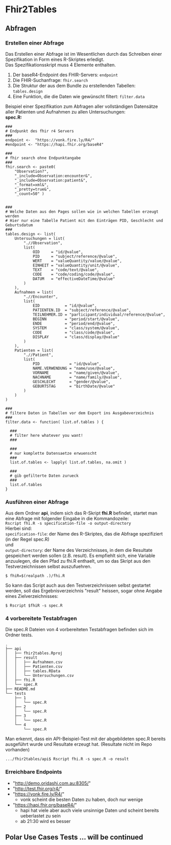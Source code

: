 # Fhir2Tables

## Abfragen
### Erstellen einer Abfrage
Das Erstellen einer Abfrage ist im Wesentlichen durch das Schreiben einer Spezifikation in Form eines R-Skriptes erledigt.  
Das Spezifikationsskript muss 4 Elemente enthalten.
1. Der baseR4-Endpoint des FHIR-Servers:
```endpoint```
2. Die FHIR-Suchanfrage:
```fhir.search```
3. Die Struktur der aus dem Bundle zu erstellenden Tabellen:
```tables.design```
4. Eine Funktion, die die Daten wie gewünscht filtert:
```filter.data```  

Beispiel einer Spezifikation zum Abfragen aller vollständigen Datensätze aller Patienten und Aufnahmen zu allen Untersuchungen:  
**spec.R:**

```
###
# Endpunkt des fhir r4 Servers
###
endpoint <-  "https://vonk.fire.ly/R4/"
#endpoint <- "https://hapi.fhir.org/baseR4"

###
# fhir search ohne Endpunktangabe
###
fhir.search <- paste0(
	"Observation?",
	"_include=Observation:encounter&",
	"_include=Observation:patient&",
	"_format=xml&",
	"_pretty=true&",
	"_count=50" )


###
# Welche Daten aus den Pages sollen wie in welchen Tabellen erzeugt werden
# Hier nur eine Tabelle Patient mit den Einträgen PID, Geschlecht und Geburtsdatum
###
tables.design <- list(
	Untersuchungen = list(
		".//Observation",
		list(
			OID     = "id/@value",
			PID     = "subject/reference/@value",
			WERT    = "valueQuantity/value/@value",
			EINHEIT = "valueQuantity/unit/@value",
			TEXT    = "code/text/@value",
			CODE    = "code/coding/code/@value",
			DATUM   = "effectiveDateTime/@value"
		)
	),
	Aufnahmen = list(
		".//Encounter",
		list(
			EID           = "id/@value",
			PATIENTEN.ID  = "subject/reference/@value",
			TEILNEHMER.ID = "participant/individual/reference/@value",
			BEGINN        = "period/start/@value",
			ENDE          = "period/end/@value",
			SYSTEM        = "class/system/@value",
			CODE          = "class/code/@value",
			DISPLAY       = "class/display/@value"
		)
	),
	Patienten = list(
		".//Patient",
		list(
			PID             = "id/@value",
			NAME.VERWENDUNG = "name/use/@value",
			VORNAME         = "name/given/@value",
			NACHNAME        = "name/family/@value",
			GESCHLECHT      = "gender/@value",
			GEBURTSTAG      = "birthDate/@value"
		)
	)
)

###
# filtere Daten in Tabellen vor dem Export ins Ausgabeverzeichnis
###
filter.data <- function( list.of.tables ) {

  ###
  # filter here whatever you want!
  ###

  ###
  # nur komplette Datensaetze erwuenscht
  ###
  list.of.tables <- lapply( list.of.tables, na.omit )

  ###
  # gib gefilterte Daten zurueck
  ###
  list.of.tables
}
```
### Ausführen einer Abfrage
Aus dem Ordner **api**, indem sich das R-Skript **fhi.R** befindet, startet man eine Abfrage mit folgender Eingabe in die Kommandozeile:  
```Rscript fhi.R -s specification-file -o output-directory```  
Hierbei sind:  
```specification-file```: der Name des R-Skriptes, das die Abfrage spezifiziert (in der Regel spec.R)  
und  
```output-directory```: der Name des Verzeichnisses, in dem die Resultate gespeichert werden sollen (z.B. result).
Es empfiehlt sich, eine Variable anzuulegen, die den Pfad zu fhi.R enthaelt, um so das Skript aus den Testverzeichnissen selbst auszufuehren.
```
$ fhiR=$(realpath .)/fhi.R
```
So kann das Script auch aus den Testverzeichnissen selbst gestartet werden, soll das Ergebnisverzeichnis "result" heissen, sogar ohne Angabe eines Zielverzeichnisses:
```
$ Rscript $fhiR -s spec.R
```
### 4 vorbereitete Testabfragen
Die spec.R Dateien von 4 vorbereiteten Testabfragen befinden sich im Ordner tests.  
```
.
├── api
│   ├── fhir2tables.Rproj
│   ├── result
│   │   ├── Aufnahmen.csv
│   │   ├── Patienten.csv
│   │   ├── tables.RData
│   │   └── Untersuchungen.csv
│   ├── fhi.R
│   └── spec.R
├── README.md
└── tests
    ├── 1
    │   └── spec.R
    ├── 2
    │   └── spec.R
    ├── 3
    │   └── spec.R
    └── 4
        └── spec.R
```  
Man erkennt, dass ein API-Beispiel-Test mit der abgebildeten spec.R bereits ausgeführt wurde und Resultate erzeugt hat. (Resultate nicht im Repo vorhanden)
```
.../fhir2tables/api$ Rscript fhi.R -s spec.R -o result
```


### Erreichbare Endpoints  
  - "http://demo.oridashi.com.au:8305/"  
  - "http://test.fhir.org/r4/"  
  - "https://vonk.fire.ly/R4/"  
    - vonk scheint die besten Daten zu haben, doch nur wenige  
  - "https://hapi.fhir.org/baseR4/"  
    - hapi hat viele aber auch viele unsinnige Daten und scheint bereits ueberlastet zu sein
	- ab 21:30 wird es besser  

## Polar Use Cases Tests ... will be continued
